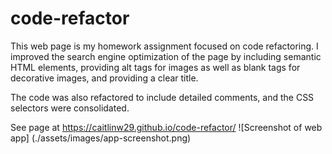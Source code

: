 # code-refactor
This web page is my homework assignment focused on code refactoring. I improved the search engine optimization of the page by including semantic HTML elements, providing alt tags for images as well as blank tags for decorative images, and providing a clear title. 

The code was also refactored to include detailed comments, and the CSS selectors were consolidated.

See page at https://caitlinw29.github.io/code-refactor/
![Screenshot of web app]
(./assets/images/app-screenshot.png)
